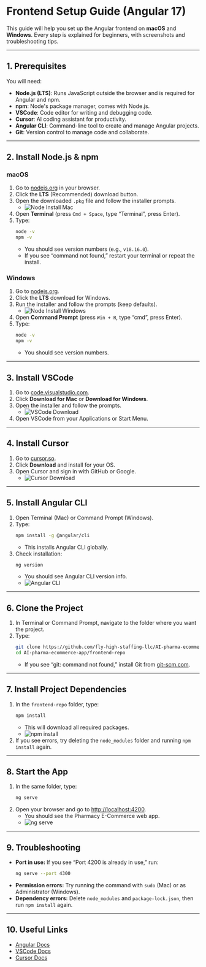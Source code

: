 # Frontend Setup Guide (Angular 17)

This guide will help you set up the Angular frontend on **macOS** and **Windows**. Every step is explained for beginners, with screenshots and troubleshooting tips.

---

## 1. Prerequisites
You will need:
- **Node.js (LTS)**: Runs JavaScript outside the browser and is required for Angular and npm.
- **npm**: Node's package manager, comes with Node.js.
- **VSCode**: Code editor for writing and debugging code.
- **Cursor**: AI coding assistant for productivity.
- **Angular CLI**: Command-line tool to create and manage Angular projects.
- **Git**: Version control to manage code and collaborate.

---

## 2. Install Node.js & npm

### macOS
1. Go to [nodejs.org](https://nodejs.org/en/download) in your browser.
2. Click the **LTS** (Recommended) download button.
3. Open the downloaded `.pkg` file and follow the installer prompts.
   - ![Node Install Mac](./docs/node-mac.png)
4. Open **Terminal** (press `Cmd + Space`, type “Terminal”, press Enter).
5. Type:
   ```sh
   node -v
   npm -v
   ```
   - You should see version numbers (e.g., `v18.16.0`).
   - If you see “command not found,” restart your terminal or repeat the install.

### Windows
1. Go to [nodejs.org](https://nodejs.org/en/download).
2. Click the **LTS** download for Windows.
3. Run the installer and follow the prompts (keep defaults).
   - ![Node Install Windows](./docs/node-win.png)
4. Open **Command Prompt** (press `Win + R`, type “cmd”, press Enter).
5. Type:
   ```sh
   node -v
   npm -v
   ```
   - You should see version numbers.

---

## 3. Install VSCode
1. Go to [code.visualstudio.com](https://code.visualstudio.com/).
2. Click **Download for Mac** or **Download for Windows**.
3. Open the installer and follow the prompts.
   - ![VSCode Download](./docs/vscode.png)
4. Open VSCode from your Applications or Start Menu.

---

## 4. Install Cursor
1. Go to [cursor.so](https://www.cursor.so/).
2. Click **Download** and install for your OS.
3. Open Cursor and sign in with GitHub or Google.
   - ![Cursor Download](./docs/cursor.png)

---

## 5. Install Angular CLI
1. Open Terminal (Mac) or Command Prompt (Windows).
2. Type:
   ```sh
   npm install -g @angular/cli
   ```
   - This installs Angular CLI globally.
3. Check installation:
   ```sh
   ng version
   ```
   - You should see Angular CLI version info.
   - ![Angular CLI](./docs/angular-cli.png)

---

## 6. Clone the Project
1. In Terminal or Command Prompt, navigate to the folder where you want the project.
2. Type:
   ```sh
   git clone https://github.com/fly-high-staffing-llc/AI-pharma-ecommerce-app.git
   cd AI-pharma-ecommerce-app/frontend-repo
   ```
   - If you see “git: command not found,” install Git from [git-scm.com](https://git-scm.com/downloads).

---

## 7. Install Project Dependencies
1. In the `frontend-repo` folder, type:
   ```sh
   npm install
   ```
   - This will download all required packages.
   - ![npm install](./docs/npm-install.png)
2. If you see errors, try deleting the `node_modules` folder and running `npm install` again.

---

## 8. Start the App
1. In the same folder, type:
   ```sh
   ng serve
   ```
2. Open your browser and go to [http://localhost:4200](http://localhost:4200).
   - You should see the Pharmacy E-Commerce web app.
   - ![ng serve](./docs/ng-serve.png)

---

## 9. Troubleshooting
- **Port in use:**  If you see “Port 4200 is already in use,” run:
  ```sh
  ng serve --port 4300
  ```
- **Permission errors:**  Try running the command with `sudo` (Mac) or as Administrator (Windows).
- **Dependency errors:**  Delete `node_modules` and `package-lock.json`, then run `npm install` again.

---

## 10. Useful Links
- [Angular Docs](https://angular.io/)
- [VSCode Docs](https://code.visualstudio.com/docs)
- [Cursor Docs](https://docs.cursor.so/) 